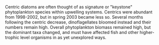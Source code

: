 Centric diatoms are often thought of as signature or "keystone" phytoplankton species within upwelling systems. Centrics were abundant from 1998-2002, but in spring 2003 became less so. Several months following the centric decrease, dinoflagellates bloomed instead and their numbers remain high. Overall phytoplankton biomass remained high, but the dominant taxa changed, and must have affected fish and other higher-trophic level organisms in as yet unexplored ways.

